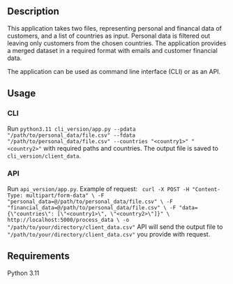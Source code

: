 ## Description
This application takes two files, representing personal and financal data of customers, and a list of countries as input. Personal data is filtered out leaving only customers from the chosen countries.
The application provides a merged dataset in a required format with emails and customer financial data.

The application can be used as command line interface (CLI) or as an API.
## Usage
### CLI
Run ```python3.11 cli_version/app.py --pdata "/path/to/personal_data/file.csv" --fdata "/path/to/personal_data/file.csv" --countries "<country1>" "<country2>"``` with required paths and countries.
The output file is saved to ```cli_version/client_data```.
### API
Run ```api_version/app.py```. Example of request: ```
curl -X POST -H "Content-Type: multipart/form-data" \
    -F "personal_data=@/path/to/personal_data/file.csv" \
    -F "financial_data=@/path/to/personal_data/file.csv" \
    -F "data={\"countries\": [\"<country1>\", \"<country2>\"]}" \
    http://localhost:5000/process_data \
     -o "/path/to/your/directory/client_data.csv"```
API will send the output file to ```"/path/to/your/directory/client_data.csv"``` you provide with request.
## Requirements
Python 3.11
